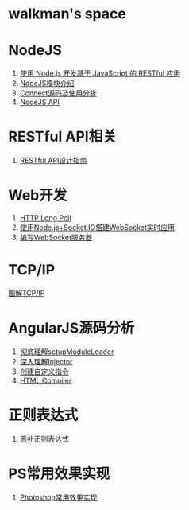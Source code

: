 # walkman's space

NodeJS
=================================
1. [使用 Node.js 开发基于 JavaScript 的 RESTful 应用](https://www.ibm.com/developerworks/cn/web/1211_zuochao_nodejsrest/)
2. [NodeJS模块介绍](https://github.com/walkerqiao/walkman/blob/master/docs/nodejs/modules_demo.md)
3. [Connect源码及使用分析](https://github.com/walkerqiao/walkman/blob/master/docs/nodejs/connect_learning.md)
4. [NodeJS API](https://github.com/walkerqiao/walkman/blob/master/docs/nodejs/README.md)

RESTful API相关
============
1. [RESTful API设计指南](https://github.com/walkerqiao/walkman/blob/master/docs/restful_api.md)

Web开发
========
1. [HTTP Long Poll](https://github.com/walkerqiao/walkman/blob/master/docs/lamp/http_long_poll.md)
2. [使用Node.js+Socket.IO搭建WebSocket实时应用](http://www.plhwin.com/2014/05/28/nodejs-socketio/)
3. [编写WebSocket服务器](https://github.com/walkerqiao/walkman/blob/master/docs/lamp/websocket_server_programming.md)

TCP/IP
========
[图解TCP/IP](https://github.com/walkerqiao/walkman/blob/master/docs/lamp/tcp_ip/readme.md)

AngularJS源码分析
======================
1. [彻底理解setupModuleLoader](https://github.com/walkerqiao/walkman/blob/master/docs/angular/angular-setupmoduleloader.md)
2. [深入理解Injector](https://github.com/walkerqiao/walkman/blob/master/docs/angular/angular-injector.md)
3. [创建自定义指令](https://github.com/walkerqiao/walkman/blob/master/docs/angular/create-custom-directives.md)
4. [HTML Compiler](https://github.com/walkerqiao/walkman/blob/master/docs/angular/html-compiler.md)


正则表达式
======================
1. [恶补正则表达式](https://github.com/walkerqiao/walkman/blob/master/docs/angular/regexp.md)


PS常用效果实现
==============
1. [Photoshop常用效果实现](https://github.com/walkerqiao/walkman/blob/master/docs/photoshop_common.md)


